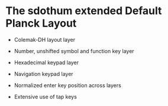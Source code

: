# The sdothum extended Default Planck Layout

- Colemak-DH layout layer
- Number, unshifted symbol and function key layer
- Hexadecimal keypad layer
- Navigation keypad layer

- Normalized enter key position across layers
- Extensive use of tap keys
